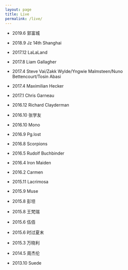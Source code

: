 ```yaml
---
layout: page
title: Live
permalink: /live/
---
```


* 2019.6 郭富城

* 2018.9 Jz 14th Shanghai

* 2017.12 LaLaLand

* 2017.8 Liam Gallagher

* 2017.4 Steve Vai/Zakk Wylde/Yngwie Malmsteen/Nuno Bettencourt/Tosin Abasi

* 2017.4 Maximilian Hecker

* 2017.1 Chris Garneau

* 2016.12 Richard Clayderman

* 2016.10 张学友

* 2016.10 Mono

* 2016.9 Pg.lost

* 2016.8 Scorpions

* 2016.5 Rudolf Buchbinder

* 2016.4 Iron Maiden

* 2016.2 Carmen

* 2015.11 Lacrimosa

* 2015.9 Muse

* 2015.8 彭坦

* 2015.8 王梵瑞

* 2015.6 伍佰

* 2015.6 时过夏末

* 2015.3 万晓利

* 2014.5 周杰伦

* 2013.10 Suede

